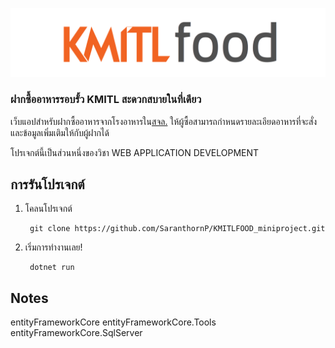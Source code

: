 ![logo](wwwroot/Images/logo.png)

### ฝากซื้ออาหารรอบรั้ว KMITL สะดวกสบายในที่เดียว

เว็บแอปสำหรับฝากซื้ออาหารจากโรงอาหารใน[สจล.](https://kmitl.ac.th) ให้ผู้ซื้อสามารถกำหนดรายละเอียดอาหารที่จะสั่ง และข้อมูลเพิ่มเติมให้กับผู้ฝากได้

โปรเจกต์นี้เป็นส่วนหนึ่งของวิชา WEB APPLICATION DEVELOPMENT 





## การรันโปรเจกต์

1. โคลนโปรเจกต์

		git clone https://github.com/SaranthornP/KMITLFOOD_miniproject.git



3. เริ่มการทำงานเลย!

		dotnet run

## Notes
entityFrameworkCore
entityFrameworkCore.Tools
entityFrameworkCore.SqlServer
